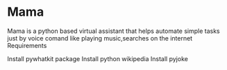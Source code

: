 # Mama
Mama is a python based virtual assistant that helps automate simple tasks just by  voice comand like playing music,searches  on the internet 
Requirements

 Install pywhatkit package 
  Install python wikipedia 
Install pyjoke
